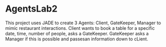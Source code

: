 # AgentsLab2
This project uses JADE to create 3 Agents: Client, GateKeeper, Manager to mimic restaurant interactions.
Client wants to book a table for a specific date, time, number of people, asks a GateKeeper.
GateKeeper asks a Manager if this is possible and passesan information down to cLient.
